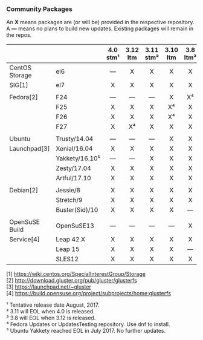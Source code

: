 ### Community Packages

An **X** means packages are (or will be) provided in the respective repository.  
A **—** means no plans to build new updates. Existing packages will remain in the repos.  

|              |               | 4.0 stm¹ | 3.12 ltm | 3.11 stm² | 3.10 ltm | 3.8 ltm³ |
|--------------|---------------|:--------:|:--------:|:---------:|:--------:|:--------:|
|CentOS Storage|el6            |    —     |    X     |    X      |    X     |    X     |
|SIG[1]        |el7            |    X     |    X     |    X      |    X     |    X     |
|              |               |          |          |           |          |          |
|Fedora[2]     |F24            |    —     |    —     |    —      |    X     |    X⁴    |
|              |F25            |    X     |    X     |    X      |    X⁴    |    X     |
|              |F26            |    X     |    X     |    X      |    X⁴    |    X     |
|              |F27            |    X     |    X⁴    |    X      |    X     |    X     |
|              |               |          |          |           |          |          |
|Ubuntu        |Trusty/14.04   |    —     |    —     |    —      |    X     |    X     |
|Launchpad[3]  |Xenial/16.04   |    X     |    X     |    X      |    X     |    X     |
|              |Yakkety/16.10⁵ |    —     |    —     |    X      |    X     |    X     |
|              |Zesty/17.04    |    X     |    X     |    X      |    X     |    X     |
|              |Artful/17.10   |    X     |    X     |    X      |    X     |    X     |
|              |               |          |          |           |          |          |
|Debian[2]     |Jessie/8       |    X     |    X     |    X      |    X     |    X     |
|              |Stretch/9      |    X     |    X     |    X      |    X     |    X     |
|              |Buster(Sid)/10 |    X     |    X     |    X      |    X     |    —     |
|              |               |          |          |           |          |          |
|OpenSuSE Build|OpenSuSE13     |    —     |    —     |    —      |    —     |    X     |
|Service[4]    |Leap 42.X      |    X     |    X     |    X      |    X     |    X     |
|              |Leap 15        |    X     |    X     |    X      |    X     |    —     |
|              |SLES12         |    X     |    X     |    X      |    X     |    X     |

[1] <https://wiki.centos.org/SpecialInterestGroup/Storage>  
[2] <http://download.gluster.org/pub/gluster/glusterfs>  
[3] <https://launchpad.net/~gluster>  
[4] <https://build.opensuse.org/project/subprojects/home:glusterfs>  
  
¹ Tentative release date August, 2017.  
² 3.11 will EOL when 4.0 is released.  
³ 3.8 will EOL when 3.12 is released.  
⁴ Fedora Updates or UpdatesTesting repository. Use dnf to install.  
⁵ Ubuntu Yakkety reached EOL in July 2017. No further updates.  

